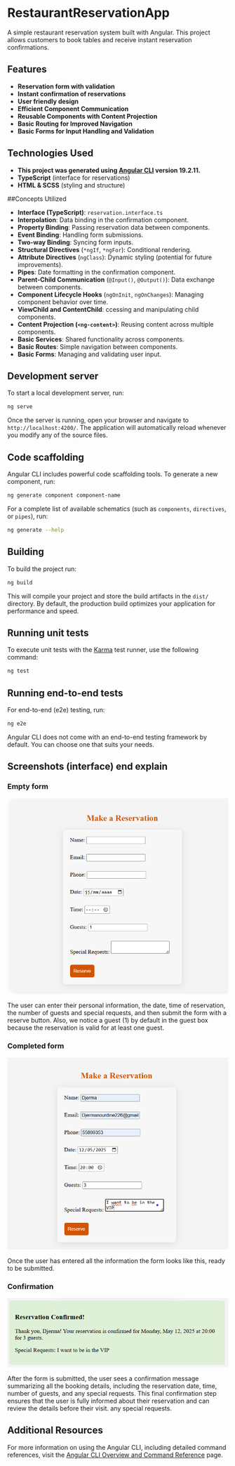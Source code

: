 # RestaurantReservationApp

A simple restaurant reservation system built with Angular. This project allows customers to book tables and receive instant reservation confirmations.

## Features

- **Reservation form with validation**
- **Instant confirmation of reservations**
- **User friendly design**
- **Efficient Component Communication**  
- **Reusable Components with Content Projection**  
- **Basic Routing for Improved Navigation**  
- **Basic Forms for Input Handling and Validation**  

## Technologies Used
- **This project was generated using [Angular CLI](https://github.com/angular/angular-cli) version 19.2.11.**
- **TypeScript** (interface for reservations)
- **HTML & SCSS** (styling and structure)

##Concepts Utilized
- **Interface (TypeScript)**: `reservation.interface.ts`
- **Interpolation**: Data binding in the confirmation component.
- **Property Binding**: Passing reservation data between components.
- **Event Binding**: Handling form submissions.
- **Two-way Binding**: Syncing form inputs.
- **Structural Directives** (`*ngIf`, `*ngFor`): Conditional rendering.
- **Attribute Directives** (`ngClass`): Dynamic styling (potential for future improvements).
- **Pipes**: Date formatting in the confirmation component.
- **Parent-Child Communication** (`@Input()`, `@Output()`): Data exchange between components.
- **Component Lifecycle Hooks** (`ngOnInit`, `ngOnChanges`): Managing component behavior over time.  
- **ViewChild and ContentChild**: ccessing and manipulating child components.  
- **Content Projection (`<ng-content>`)**: Reusing content across multiple components.  
- **Basic Services**: Shared functionality across components.  
- **Basic Routes**: Simple navigation between components.  
- **Basic Forms**: Managing and validating user input.  


## Development server

To start a local development server, run:

```bash
ng serve
```

Once the server is running, open your browser and navigate to `http://localhost:4200/`. The application will automatically reload whenever you modify any of the source files.

## Code scaffolding

Angular CLI includes powerful code scaffolding tools. To generate a new component, run:

```bash
ng generate component component-name
```

For a complete list of available schematics (such as `components`, `directives`, or `pipes`), run:

```bash
ng generate --help
```

## Building

To build the project run:

```bash
ng build
```

This will compile your project and store the build artifacts in the `dist/` directory. By default, the production build optimizes your application for performance and speed.

## Running unit tests

To execute unit tests with the [Karma](https://karma-runner.github.io) test runner, use the following command:

```bash
ng test
```

## Running end-to-end tests

For end-to-end (e2e) testing, run:

```bash
ng e2e
```

Angular CLI does not come with an end-to-end testing framework by default. You can choose one that suits your needs.

## Screenshots (interface) end explain

### Empty form
![Empty form](public/assets/images/formulaire%201.png)

The user can enter their personal information, the date, time of reservation, the number of guests and special requests, and then submit the form with a reserve button. Also, we notice a guest (1) by default in the guest box because the reservation is valid for at least one guest.

### Completed form
![Completed form](public/assets/images/formulaire%202.png)

Once the user has entered all the information the form looks like this, ready to be submitted.

### Confirmation
![Confirmation](public/assets/images/confirmation.png)

After the form is submitted, the user sees a confirmation message summarizing all the booking details, including the reservation date, time, number of guests, and any special requests. This final confirmation step ensures that the user is fully informed about their reservation and can review the details before their visit. any special requests.

## Additional Resources

For more information on using the Angular CLI, including detailed command references, visit the [Angular CLI Overview and Command Reference](https://angular.dev/tools/cli) page.
